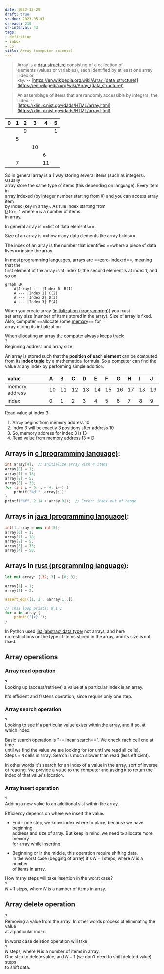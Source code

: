 ```yaml
---
date: 2022-12-29
draft: true
sr-due: 2023-05-03
sr-ease: 210
sr-interval: 43
tags:
- definition
- inbox
- CS
title: Array (computer science)
---
```

   
> Array is a [data structure](./data%20structure.md) consisting of a collection of   
> elements (values or variables), each identified by at least one array index or   
> key. -- [https://en.wikipedia.org/wiki/Array_(data_structure)](https://en.wikipedia.org/wiki/Array_(data_structure))   
   
> An assemblage of items that are randomly accessible by integers, the index. --   
> [https://xlinux.nist.gov/dads/HTML/array.html](https://xlinux.nist.gov/dads/HTML/array.html)   
   
| 0   | 1   | 2   | 3   | 4   | 5   |   
| --- | --- | --- | --- | --- | --- |   
|     |     | 9   |     |     | 1   |   
|     | 5   |     |     |     |     |   
|     |     |     | 10  |     |     |   
|     |     |     |     | 6   |     |   
|     | 7   |     |     | 11  |     |   
   
So in general array is a 1 way storing several items (such as integers). Usually   
array store the same type of items (this depending on language). Every item in   
array indexed (by integer number starting from 0) and you can access array item   
by index (key in array). As rule index starting from   
[0](./zero-based%20numbering.md) to `n-1` where `n` is a number of items   
in array.   
   
In general array is ==list of data elements==.   
<!--SR:!2023-04-15,2,210-->   
   
Size of an array is ==how many data elements the array holds==.   
<!--SR:!2023-04-15,2,228-->   
   
The index of an array is the number that identifies ==where a piece of data   
lives== inside the array.   
   
In most programming languages, arrays are ==zero-indexed==, meaning that the   
first element of the array is at index 0, the second element is at index 1, and   
so on.   
<!--SR:!2023-04-15,2,228-->   
   
```mermaid
graph LR
    A[Array] --- |Index 0| B(1)
    A --- |Index 1| C(2)
    A --- |Index 2| D(3)
    A --- |Index 3| E(4)
```
   
   
When you create array ([initialization (programming)](./initialization%20%28programming%29.md)) you must   
set array size (number of items stored in the array). Size of array is fixed.   
Also, computer ==allocate some [memory](./computer%20memory.md)== for   
array during its initialization.   
<!--SR:!2023-04-17,3,241-->   
   
When allocating an array the computer always keeps track:   
?   
Beginning address and array size   
<!--SR:!2023-04-16,2,221-->   
   
An array is stored such that the **position of each element** can be computed   
from its **index tuple** by a mathematical formula. So a computer can find the   
value at any index by performing simple addition.   
   
| value          | A   | B   | C   | D   | E   | F   | G   | H   | I   | J   |   
| :------------- | :-- | :-- | :-- | :-- | :-- | :-- | :-- | :-- | :-- | :-- |   
| memory address | 10  | 11  | 12  | 13  | 14  | 15  | 16  | 17  | 18  | 19  |   
| index          | 0   | 1   | 2   | 3   | 4   | 5   | 6   | 7   | 8   | 9   |   
   
Read value at index 3:   
   
1. Array begins from memory address 10   
2. Index 3 will be exactly 3 positions after address 10   
3. So, memory address for index 3 is 13   
4. Read value from memory address 13 = D   
   
## Arrays in [c (programming language)](./c%20%28programming%20language%29.md):   
   
```c
int array[4];  // Initialize array with 4 items
array[0] = 1;
array[1] = 18;
array[2] = 5;
array[3] = 33;
for (int i = 0; i < 4; i++) {
    printf("%d ", array[i]);
}
printf("%f", 2.14 + array[0]);  // Error: index out of range
```
   
   
## Arrays in [java (programming language)](./java%20%28programming%20language%29.md):   
   
```java
int[] array = new int[5];
array[0] = 1;
array[1] = 18;
array[2] = 5;
array[3] = 33;
array[4] = 50;
```
   
   
## Arrays in [rust (programming language)](./rust%20%28programming%20language%29.md):   
   
```rust
let mut array: [i32; 3] = [0; 3];

array[1] = 1;
array[2] = 2;

assert_eq!([1, 2], &array[1..]);

// This loop prints: 0 1 2
for x in array {
    print!("{x} ");
}
```
   
   
In Python used [list (abstract data type)](./list%20%28abstract%20data%20type%29.md) not arrays, and here   
no restrictions on the type of items stored in the array, and its size is not   
fixed.   
   
## Array operations   
   
### Array read operation   
?   
Looking up (access/retrieve) a value at a particular index in an array.   
<!--SR:!2023-04-16,2,206-->   
   
It's efficient and fastens operation, since require only one step.   
   
### Array search operation   
?   
Looking to see if a particular value exists within the array, and if so, at   
which index.   
<!--SR:!2023-04-15,1,186-->   
   
Basic search operation is "==linear search==". We check each cell one at time   
until we find the value we are looking for (or until we read all cells).   
Steps = `N` cells in array. Search is much slower than read (less efficient).   
<!--SR:!2023-04-16,2,220-->   
   
In other words it's search for an index of a value in the array, sort of inverse   
of reading. We provide a value to the computer and asking it to return the   
index of that value's location.   
   
### Array insert operation   
?   
Adding a new value to an additional slot within the array.   
<!--SR:!2023-04-15,1,186-->   
   
Efficiency depends on where we insert the value.   
   
   
- End - one step, we know index where to place, because we have beginning   
  address and size of array. But keep in mind, we need to allocate more memory   
  for array while inserting.   
   
- Beginning or in the middle, this operation require shifting data.   
  In the worst case (begging of array) it's $N+1$ steps, where $N$ is a number   
  of items in array.   
   
How many steps will take insertion in the worst case?   
?   
$N+1$ steps, where $N$ is a number of items in array.   
<!--SR:!2023-04-16,2,221-->   
   
## Array delete operation   
?   
Removing a value from the array. In other words process of eliminating the value   
at a particular index.   
<!--SR:!2023-04-15,2,226-->   
   
In worst case deletion operation will take   
?   
$N$ steps, where $N$ is a number of items in array.   
One step to delete value, and $N-1$ (we don't need to shift deleted value) steps   
to shift data.   
<!--SR:!2023-04-16,2,220-->
